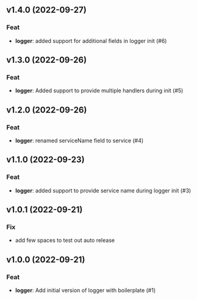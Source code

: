 ## v1.4.0 (2022-09-27)

### Feat

- **logger**: added support for additional fields in logger init (#6)

## v1.3.0 (2022-09-26)

### Feat

- **logger**: Added support to provide multiple handlers during init (#5)

## v1.2.0 (2022-09-26)

### Feat

- **logger**: renamed serviceName field to service (#4)

## v1.1.0 (2022-09-23)

### Feat

- **logger**: added support to provide service name during logger init (#3)

## v1.0.1 (2022-09-21)

### Fix

- add few spaces to test out auto release

## v1.0.0 (2022-09-21)

### Feat

- **logger**: Add initial version of logger with boilerplate (#1)
